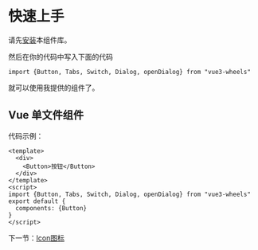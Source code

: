 # 快速上手

请先[安装](#/doc/install)本组件库。

然后在你的代码中写入下面的代码

```
import {Button, Tabs, Switch, Dialog, openDialog} from "vue3-wheels"
```

就可以使用我提供的组件了。

## Vue 单文件组件

代码示例：

```
<template>
  <div>
    <Button>按钮</Button>
  </div>
</template>
<script>
import {Button, Tabs, Switch, Dialog, openDialog} from "vue3-wheels"
export default {
  components: {Button}
}
</script>
```
下一节：[Icon图标](#/doc/icon)